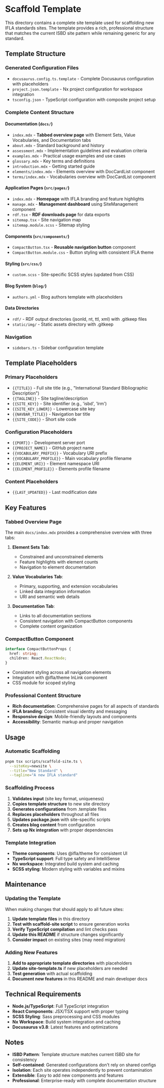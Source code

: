 # Scaffold Template

This directory contains a complete site template used for scaffolding new IFLA standards sites. The template provides a rich, professional structure that matches the current ISBD site pattern while remaining generic for any standard.

## Template Structure

### **Generated Configuration Files**
- `docusaurus.config.ts.template` - Complete Docusaurus configuration with placeholders
- `project.json.template` - Nx project configuration for workspace integration
- `tsconfig.json` - TypeScript configuration with composite project setup

### **Complete Content Structure**

#### **Documentation (`docs/`)**
- `index.mdx` - **Tabbed overview page** with Element Sets, Value Vocabularies, and Documentation tabs
- `about.mdx` - Standard background and history
- `assessment.mdx` - Implementation guidelines and evaluation criteria
- `examples.mdx` - Practical usage examples and use cases
- `glossary.mdx` - Key terms and definitions
- `introduction.mdx` - Getting started guide
- `elements/index.mdx` - Elements overview with DocCardList component
- `terms/index.mdx` - Vocabularies overview with DocCardList component

#### **Application Pages (`src/pages/`)**
- `index.mdx` - **Homepage** with IFLA branding and feature highlights
- `manage.mdx` - **Management dashboard** using SiteManagement component
- `rdf.tsx` - **RDF downloads page** for data exports
- `sitemap.tsx` - Site navigation map
- `sitemap.module.scss` - Sitemap styling

#### **Components (`src/components/`)**
- `CompactButton.tsx` - **Reusable navigation button** component
- `CompactButton.module.css` - Button styling with consistent IFLA theme

#### **Styling (`src/css/`)**
- `custom.scss` - Site-specific SCSS styles (updated from CSS)

#### **Blog System (`blog/`)**
- `authors.yml` - Blog authors template with placeholders

#### **Data Directories**
- `rdf/` - RDF output directories (jsonld, nt, ttl, xml) with .gitkeep files
- `static/img/` - Static assets directory with .gitkeep

### **Navigation**
- `sidebars.ts` - Sidebar configuration template

## Template Placeholders

### **Primary Placeholders**
- `{{TITLE}}` - Full site title (e.g., "International Standard Bibliographic Description")
- `{{TAGLINE}}` - Site tagline/description
- `{{SITE_KEY}}` - Site identifier (e.g., 'isbd', 'lrm')
- `{{SITE_KEY_LOWER}}` - Lowercase site key
- `{{NAVBAR_TITLE}}` - Navigation bar title
- `{{SITE_CODE}}` - Short site code

### **Configuration Placeholders**
- `{{PORT}}` - Development server port
- `{{PROJECT_NAME}}` - GitHub project name
- `{{VOCABULARY_PREFIX}}` - Vocabulary URI prefix
- `{{VOCABULARY_PROFILE}}` - Main vocabulary profile filename
- `{{ELEMENT_URI}}` - Element namespace URI
- `{{ELEMENT_PROFILE}}` - Elements profile filename

### **Content Placeholders**
- `{{LAST_UPDATED}}` - Last modification date

## Key Features

### **Tabbed Overview Page**
The main `docs/index.mdx` provides a comprehensive overview with three tabs:

1. **Element Sets Tab**: 
   - Constrained and unconstrained elements
   - Feature highlights with element counts
   - Navigation to element documentation

2. **Value Vocabularies Tab**:
   - Primary, supporting, and extension vocabularies
   - Linked data integration information
   - URI and semantic web details

3. **Documentation Tab**:
   - Links to all documentation sections
   - Consistent navigation with CompactButton components
   - Complete content organization

### **CompactButton Component**
```typescript
interface CompactButtonProps {
  href: string;
  children: React.ReactNode;
}
```
- Consistent styling across all navigation elements
- Integration with @ifla/theme InLink component
- CSS module for scoped styling

### **Professional Content Structure**
- **Rich documentation**: Comprehensive pages for all aspects of standards
- **IFLA branding**: Consistent visual identity and messaging
- **Responsive design**: Mobile-friendly layouts and components
- **Accessibility**: Semantic markup and proper navigation

## Usage

### **Automatic Scaffolding**
```bash
pnpm tsx scripts/scaffold-site.ts \
  --siteKey=newsite \
  --title="New Standard" \
  --tagline="A new IFLA standard"
```

### **Scaffolding Process**
1. **Validates input** (site key format, uniqueness)
2. **Copies template structure** to new site directory
3. **Generates configurations** from .template files
4. **Replaces placeholders** throughout all files
5. **Updates package.json** with site-specific scripts
6. **Creates blog content** from configuration
7. **Sets up Nx integration** with proper dependencies

### **Template Integration**
- **Theme components**: Uses @ifla/theme for consistent UI
- **TypeScript support**: Full type safety and IntelliSense
- **Nx workspace**: Integrated build system and caching
- **SCSS styling**: Modern styling with variables and mixins

## Maintenance

### **Updating the Template**
When making changes that should apply to all future sites:

1. **Update template files** in this directory
2. **Test with scaffold-site script** to ensure generation works
3. **Verify TypeScript compilation** and lint checks pass
4. **Update this README** if structure changes significantly
5. **Consider impact** on existing sites (may need migration)

### **Adding New Features**
1. **Add to appropriate template directories** with placeholders
2. **Update site-template.ts** if new placeholders are needed
3. **Test generation** with actual scaffolding
4. **Document new features** in this README and main developer docs

## Technical Requirements

- **Node.js/TypeScript**: Full TypeScript integration
- **React Components**: JSX/TSX support with proper typing
- **SCSS Styling**: Sass preprocessing and CSS modules
- **Nx Workspace**: Build system integration and caching
- **Docusaurus v3.8**: Latest features and optimizations

## Notes

- **ISBD Pattern**: Template structure matches current ISBD site for consistency
- **Self-contained**: Generated configurations don't rely on shared configs
- **Isolation**: Each site operates independently to prevent contamination
- **Extensible**: Easy to add new components and features
- **Professional**: Enterprise-ready with complete documentation structure

